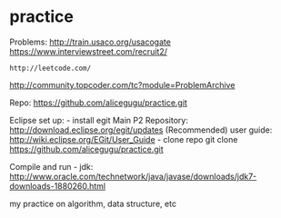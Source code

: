 practice
========

Problems:
http://train.usaco.org/usacogate
https://www.interviewstreet.com/recruit2/

	http://leetcode.com/
http://community.topcoder.com/tc?module=ProblemArchive

Repo:
	https://github.com/alicegugu/practice.git

Eclipse set up:
	- install egit
		Main P2 Repository: http://download.eclipse.org/egit/updates (Recommended)
		user guide: http://wiki.eclipse.org/EGit/User_Guide
	- clone repo
		git clone https://github.com/alicegugu/practice.git

Compile and run
	- jdk:  http://www.oracle.com/technetwork/java/javase/downloads/jdk7-downloads-1880260.html

my practice on algorithm, data structure, etc
